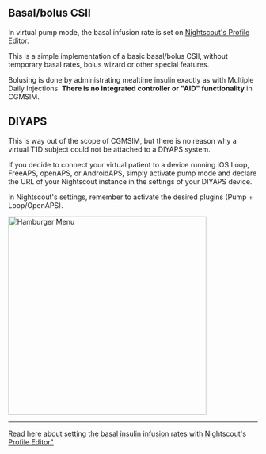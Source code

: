 ## Basal/bolus CSII

In virtual pump mode, the basal infusion rate is set on [Nightscout's Profile Editor](../nightscout/profile.md).

This is a simple implementation of a basic basal/bolus CSII, without temporary basal rates, bolus wizard or other special features.

Bolusing is done by administrating mealtime insulin exactly as with Multiple Daily Injections. **There is no integrated controller or "AID" functionality** in CGMSIM.

## DIYAPS

This is way out of the scope of CGMSIM, but there is no reason why a virtual T1D subject could not be attached to a DIYAPS system. 

If you decide to connect your virtual patient to a device running iOS Loop, FreeAPS, openAPS, or AndroidAPS, simply activate pump mode and declare the URL of your Nightscout instance in the settings of your DIYAPS device.

In Nightscout's settings, remember to activate the desired plugins (Pump + Loop/OpenAPS).

<img src="/img/ns_diyaps.jpg" alt="Hamburger Menu" width="400"/>

<hr>

Read here about [setting the basal insulin infusion rates with Nightscout's Profile Editor"](../nightscout/profile.md)

<br>
